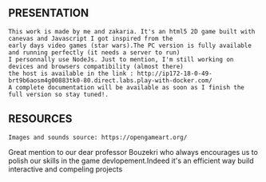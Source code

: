 ## PRESENTATION
```
This work is made by me and zakaria. It's an html5 2D game built with canevas and Javascript I got inspired from the 
early days video games (star wars).The PC version is fully available and running perfectly (it needs a server to run)
I personnally use NodeJs. Just to mention, I'm still working on devices and browsers compatibility (almost there)
the host is available in the link : http://ip172-18-0-49-brt9b6aosm4g00883tk0-80.direct.labs.play-with-docker.com/
A complete documentation will be available as soon as I finish the full version so stay tuned!.
```

## RESOURCES
````
Images and sounds source: https://opengameart.org/
````
Great mention to our dear professor Bouzekri who always encourages us to polish our skills in the game devlopement.Indeed it's an efficient way build interactive and compeling projects 

